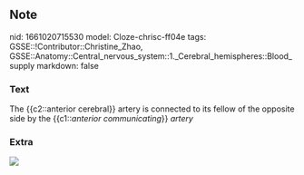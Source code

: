 ## Note
nid: 1661020715530
model: Cloze-chrisc-ff04e
tags: GSSE::!Contributor::Christine_Zhao, GSSE::Anatomy::Central_nervous_system::1._Cerebral_hemispheres::Blood_supply
markdown: false

### Text
<div>
  <div>
    <div>
      <div>
        <div>
          The {{c2::anterior cerebral}} artery is connected to its
          fellow of the opposite side by the {{c1::<i>anterior
          communicating</i>}} <span style="font-style:
          italic;">artery</span>
        </div>
      </div>
    </div>
  </div>
</div>

### Extra
<img src="670px-Circle_of_Willis_en.svg.png">
